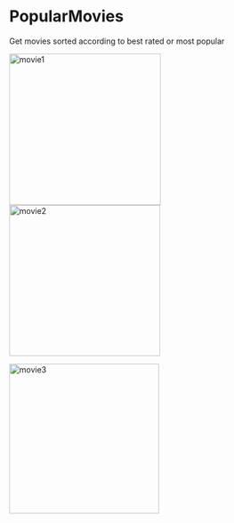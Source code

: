 # PopularMovies
Get movies sorted according to best rated or most popular

<img width="272" alt="movie1" src="https://user-images.githubusercontent.com/43494373/45916820-46e5a280-be6c-11e8-8f04-76f9b1585ec9.png">   <img width="271" alt="movie2" src="https://user-images.githubusercontent.com/43494373/45916851-b9ef1900-be6c-11e8-84ae-4b5930680462.png">

<img width="269" alt="movie3" src="https://user-images.githubusercontent.com/43494373/45916855-cd01e900-be6c-11e8-8300-d50bfae58772.png">
